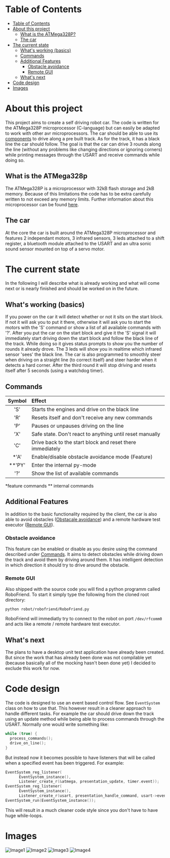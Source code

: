 # Table of Contents
- [Table of Contents](#table-of-contents)
- [About this project](#about-this-project)
  - [What is the ATMega328P?](#what-is-the-atmega328p)
  - [The car](#the-car)
- [The current state](#the-current-state)
  - [What's working (basics)](#whats-working-basics)
  - [Commands](#commands)
  - [Additional Features](#additional-features)
    - [Obstacle avoidance](#obstacle-avoidance)
    - [Remote GUI](#remote-gui) 
  - [What's next](#whats-next)
- [Code design](#code-design)
- [Images](#images)

# About this project
This project aims to create a self driving robot car. The code is written for the ATMega328P microprocessor (C-language) but can easily be adapted to work with other avr microprocessors. The car should be able to use its [components](#the-car) to drive along a pre built track. As for the track, it has a black line the car should follow. The goal is that the car can drive 3 rounds along the line (without any problems like changing directions or ignoring corners) while printing messages through the USART and receive commands while doing so.

## What is the ATMega328p
The ATMega328P is a microprocessor with 32kB flash storage and 2kB memory. Because of this limitations the code has to be extra carefully written to not exceed any memory limits. Further information about this microprocessor can be found [here](https://www.microchip.com/en-us/product/ATmega328P).

## The car
At the core the car is built around the ATMega328P microprocessor and features 2 independant motors, 3 infrared sensors, 3 leds attached to a shift register, a bluetooth module attached to the USART and an ultra sonic sound sensor mounted on top of a servo motor.

# The current state
In the following I will describe what is already working and what will come next or is nearly finished and should be worked on in the future.

## What's working (basics)
If you power on the car it will detect whether or not it sits on the start block. If not it will ask you to put it there, otherwise it will ask you to start the motors with the 'S' command or show a list of all available commands with '?'.
After you put the car on the start block and give it the 'S' signal it will immediately start driving down the start block and follow the black line of the track. While doing so it gives status prompts to show you the number of rounds it already drove. The 3 leds will show you in realtime which infrared sensor 'sees' the black line. The car is also programmed to smoothly steer when driving on a straight line (to correct itself) and steer harder when it detects a hard corner. After the third round it will stop driving and resets itself after 5 seconds (using a watchdog timer).

## Commands

| Symbol     | Effect                                                    |
|:----------:|:--------------------------------------------------------- |
| 'S'        | Starts the engines and drive on the black line            |
| 'R'        | Resets itself and don't receive any new commands          |
| 'P'        | Pauses or unpauses driving on the line                    |
| 'X'        | Safe state. Don't react to anything until reset manually  |
| 'C'        | Drive back to the start block and reset there immediately |
| *'A'       | Enable/disable obstacle avoidance mode (Feature)          |
| **'PY'     | Enter the internal py-mode                                |
| '?'        | Show the list of available commands                       |

*feature commands
** internal commands

## Additional Features
In addition to the basic functionality required by the client, the car is also able to avoid obstacles ([Obstacale avoidance](#obstacle-avoidance)) and a remote hardware test executor ([Remote GUI](#remote-gui)).
### Obstacle avoidance
This feature can be enabled or disable as you desire using the command described under [Commands](#commands). It aims to detect obstacles while driving down the track and avoid them by driving around them. It has intelligent detection in which direction it should try to drive around the obstacle.

### Remote GUI
Also shipped with the source code you will find a python programm called RoboFriend. To start it simply type the following from the cloned root directory:
```Sh
python robot/robofriend/RoboFriend.py
```
RoboFriend will immediatly try to connect to the robot on port `/dev/rfcomm0` and acts like a remote / remote hardware test executor.

## What's next
The plans to have a desktop unit test application have already been created. But since the work that has already been done was not compilable yet (because basically all of the mocking hasn't been done yet) I decided to exclude this work for now.

# Code design
The code is designed to use an event based control flow. See `EventSystem` class on how to use that. This however result in a cleaner approach to handle different tasks. For example the car should drive down the track using an update method while being able to process commands through the USART. Normally one would write something like:
```C
while (true) {
  process_commands();
  drive_on_line();
}
```
But instead now it becomes possible to have listeners that will be called when a specified event has been triggered. For example:
```C
EventSystem_reg_listener(
      EventSystem_instance(),
      Listener_create_r(&atmega, presentation_update, timer.event));
EventSystem_reg_listener(
      EventSystem_instance(),
      Listener_create_r(usart, presentation_handle_command, usart->event));
EventSystem_run(EventSystem_instance());
```
This will result in a much cleaner code style since you don't have to have huge while-loops.

# Images
![Image1](res/Robot.jpg)
![Image2](res/RoboFriend.png)
![Image3](res/Obstacle.png)
![Image4](res/Driving.gif)
